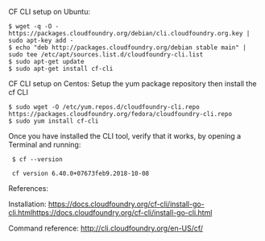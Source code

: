 CF CLI setup on Ubuntu:

    $ wget -q -O - https://packages.cloudfoundry.org/debian/cli.cloudfoundry.org.key | sudo apt-key add -
    $ echo "deb http://packages.cloudfoundry.org/debian stable main" | sudo tee /etc/apt/sources.list.d/cloudfoundry-cli.list
    $ sudo apt-get update
    $ sudo apt-get install cf-cli

CF CLI setup on Centos:
Setup the yum package repository then install the cf CLI 

    $ sudo wget -O /etc/yum.repos.d/cloudfoundry-cli.repo https://packages.cloudfoundry.org/fedora/cloudfoundry-cli.repo
    $ sudo yum install cf-cli
    
Once you have installed the CLI tool, verify that it works, by opening a Terminal and running:
    
     $ cf --version
     
     cf version 6.40.0+07673feb9.2018-10-08
     
References:

Installation:
https://docs.cloudfoundry.org/cf-cli/install-go-cli.htmlhttps://docs.cloudfoundry.org/cf-cli/install-go-cli.html

Command reference:
http://cli.cloudfoundry.org/en-US/cf/
